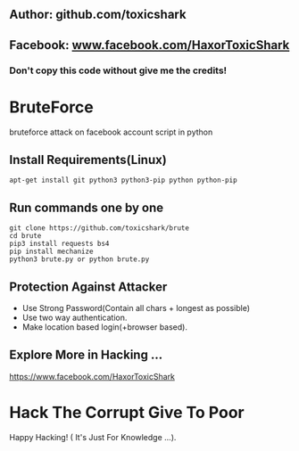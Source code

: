 ## Author: github.com/toxicshark
## Facebook: www.facebook.com/HaxorToxicShark
### Don't copy this code without give me the credits!

# BruteForce
bruteforce attack on facebook account script in python

## Install Requirements(Linux)
```
apt-get install git python3 python3-pip python python-pip
```

## Run commands one by one
```
git clone https://github.com/toxicshark/brute
cd brute
pip3 install requests bs4
pip install mechanize
python3 brute.py or python brute.py
```

## Protection Against Attacker
* Use Strong Password(Contain all chars + longest as possible)
* Use two way authentication.
* Make location based login(+browser based).

## Explore More in Hacking ...


https://www.facebook.com/HaxorToxicShark

# Hack The Corrupt Give To Poor
Happy Hacking! ( It's Just For Knowledge ...).


